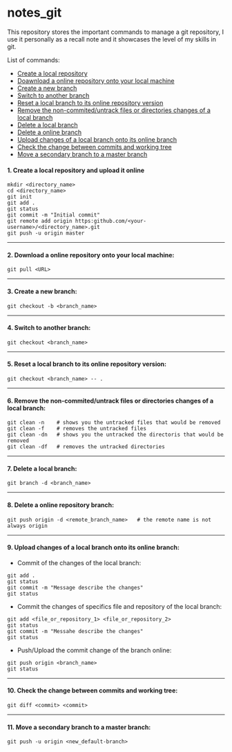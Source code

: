 # notes_git
This repository stores the important commands to manage a git repository, I use it personally as a recall note and it showcases the level of my skills in git.

List of commands:
* [Create a local repository](#create_a_local_repository)
* [Doawnload a online repository onto your local machine](#download_a_online_repository_onto_your_local_machine)
* [Create a new branch](#create_a_new_branch)
* [Switch to another branch](#switch_to_another_branch)
* [Reset a local branch to its online repository version](#reset_a_local_branch_to_its_online_repository_version)
* [Remove the non-commited/untrack files or directories changes of a local branch](#remove_the_non-commiter_untrack_files_or_directories_changes_of_a_local_branch)
* [Delete a local branch](#delete_a_local_branch)
* [Delete a online branch](#delete_a_local_branch)
* [Upload changes of a local branch onto its online branch](#upload_changes_of_a_local_branch_onto_its_online_branch)
* [Check the change between commits and working tree](#check_the_change_between_commits_and_working_tree)
* [Move a secondary branch to a master branch](#move_a_secondary_branch_to_a_master_branch)
  

<a name="create_a_local_repository"></a>
#### 1. Create a local repository and upload it online
```
mkdir <directory_name>
cd <directory_name>
git init
git add .
git status
git commit -m "Initial commit"
git remote add origin https:github.com/<your-username>/<directory_name>.git
git push -u origin master
```
---------------------------------------------------------------
<a name="download_a_online_repository_onto_your_local_machine"></a>
#### 2. Download a online repository onto your local machine:
```
git pull <URL>
```
---------------------------------------------------------------
<a name="create_a_new_branch"></a>
#### 3. Create a new branch:
```
git checkout -b <branch_name>
```
---------------------------------------------------------------
<a name="switch_to_another_branch"></a>
#### 4. Switch to another branch:
```
git checkout <branch_name>
```
---------------------------------------------------------------
<a name="reset_a_local_branch_to_its_online_repository_version"></a>
#### 5. Reset a local branch to its online repository version:
```
git checkout <branch_name> -- .
```
---------------------------------------------------------------
<a name="remove_the_non-commiter_untrack_files_or_directories_changes_of_a_local_branch"></a>
#### 6. Remove the non-commited/untrack files or directories changes of a local branch:
```
git clean -n    # shows you the untracked files that would be removed
git clean -f    # removes the untracked files
git clean -dn   # shows you the untracked the directoris that would be removed
git clean -df   # removes the untracked directories
```
---------------------------------------------------------------
<a name="delete_a_local_branch"></a>
#### 7. Delete a local branch:
```
git branch -d <branch_name>
```
---------------------------------------------------------------
<a name="delete_a_online_repository_branch"></a>
#### 8. Delete a online repository branch:
```
git push origin -d <remote_branch_name>   # the remote name is not always origin
```
---------------------------------------------------------------
<a name="upload_changes_of_a_local_branch_onto_its_online_branch"></a>
#### 9. Upload changes of a local branch onto its online branch:

  * Commit of the changes of the local branch:
```
git add .
git status
git commit -m "Message describe the changes"
git status
```
  * Commit the changes of specifics file and repository of the local branch:
```
git add <file_or_repository_1> <file_or_repository_2>
git status
git commit -m "Messahe describe the changes"
git status
```  
  * Push/Upload the commit change of the branch online:
```
git push origin <branch_name>
git status
```
---------------------------------------------------------------
<a name="check_the_change_between_commits_and_working_tree"></a>
#### 10. Check the change between commits and working tree:
```
git diff <commit> <commit>
```
---------------------------------------------------------------
<a name="move_a_secondary_branch_to_a_master_branch"></a>
#### 11. Move a secondary branch to a master branch:
```
git push -u origin <new_default-branch>
```
